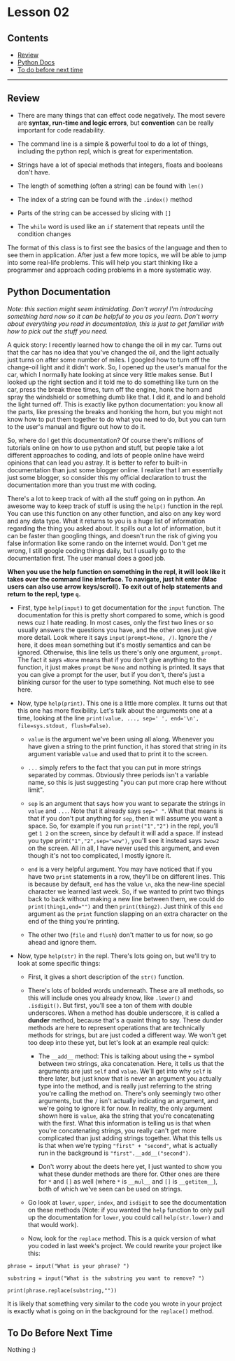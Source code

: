 
# Lesson 02

## Contents
- [Review](#review)
- [Python Docs](#python-documentation)
- [To do before next time](#to-do-before-next-time)

---

## Review


- There are many things that can effect code negatively. The most severe are **syntax, run-time and logic errors**, but **convention** can be really important for code readability.

- The command line is a simple & powerful tool to do a lot of things, including the python repl, which is great for experimentation.

- Strings have a lot of special methods that integers, floats and booleans don't have.

- The length of something (often a string) can be found with `len()`

- The index of a string can be found with the `.index()` method

- Parts of the string can be accessed by slicing with `[]`

- The `while` word is used like an `if` statement that repeats until the condition changes

The format of this class is to first see the basics of the language and then to see them in application. After just a few more topics, we will be able to jump into some real-life problems. This will help you start thinking like a programmer and approach coding problems in a more systematic way.

## Python Documentation
*Note: this section might seem intimidating. Don't worry! I'm introducing something hard now so it can be helpful to you as you learn. Don't worry about everything you read in documentation, this is just to get familiar with how to pick out the stuff you need.*

A quick story: I recently learned how to change the oil in my car. Turns out that the car has no idea that you've changed the oil, and the light actually just turns on after some number of miles. I googled how to turn off the change-oil light and it didn't work. So, I opened up the user's manual for the car, which I normally hate looking at since very little makes sense. But I looked up the right section and it told me to do something like turn on the car, press the break three times, turn off the engine, honk the horn and spray the windshield or something dumb like that. I did it, and lo and behold the light turned off. This is exactly like python documentation: you know all the parts, like pressing the breaks and honking the horn, but you might not know how to put them together to do what you need to do, but you can turn to the user's manual and figure out how to do it.

So, where do I get this documentation? Of course there's millions of tutorials online on how to use python and stuff, but people take a lot different approaches to coding, and lots of people online have weird opinions that can lead you astray. It is better to refer to built-in documentation than just some blogger online. I realize that I am essentially just some blogger, so consider this my official declaration to trust the documentation more than you trust me with coding.

There's a lot to keep track of with all the stuff going on in python. An awesome way to keep track of stuff is using the `help()` function in the repl. You can use this function on any other function, and also on any key word and any data type. What it returns to you is a huge list of information regarding the thing you asked about. It spills out a lot of information, but it can be faster than googling things, and doesn't run the risk of giving you false information like some rando on the internet would. Don't get me wrong, I still google coding things daily, but I usually go to the documentation first. The user manual does a good job.

**When you use the help function on something in the repl, it will look like it takes over the command line interface. To navigate, just hit enter (Mac users can also use arrow keys/scroll).  To exit out of help statements and return to the repl, type `q`.**

- First, type `help(input)` to get documentation for the `input` function. The documentation for this is pretty short compared to some, which is good news cuz I hate reading. In most cases, only the first two lines or so usually answers the questions you have, and the other ones just give more detail. Look where it says `input(prompt=None, /)`. Ignore the `/` here, it does mean something but it's mostly semantics and can be ignored. Otherwise, this line tells us there's only one argument, `prompt`. The fact it says `=None` means that if you don't give anything to the function, it just makes `prompt` be `None` and nothing is printed. It says that you can give a prompt for the user, but if you don't, there's just a blinking cursor for the user to type something. Not much else to see here.

- Now, type `help(print)`.  This one is a little more complex. It turns out that this one has more flexibility. Let's talk about the arguments one at a time, looking at the line `print(value, ..., sep=' ', end='\n', file=sys.stdout, flush=False)`.

    - `value` is the argument we've been using all along. Whenever you have given a string to the print function, it has stored that string in its argument variable `value` and used that to print it to the screen.

    - `...` simply refers to the fact that you can put in more strings separated by commas. Obviously three periods isn't a variable name, so this is just suggesting "you can put more crap here without limit".

    - `sep` is an argument that says how you want to separate the strings in `value` and `...`. Note that it already says `sep=" "`. What that means is that if you don't put anything for `sep`, then it will assume you want a space. So, for example if you run `print("1","2")` in the repl, you'll get `1 2` on the screen, since by default it will add a space. If instead you type print`("1","2",sep="wow")`, you'll see it instead says `1wow2` on the screen. All in all, I have never used this argument, and even though it's not too complicated, I mostly ignore it.

    - `end` is a very helpful argument. You may have noticed that if you have two `print` statements in a row, they'll be on different lines. This is because by default, `end` has the value `\n`, aka the new-line special character we learned last week. So, if we wanted to print two things back to back without making a new line between them, we could do `print(thing1,end="")` and then `print(thing2)`. Just think of this `end` argument as the `print` function slapping on an extra character on the end of the thing you're printing.

    - The other two (`file` and `flush`) don't matter to us for now, so go ahead and ignore them.

- Now, type `help(str)` in the repl. There's lots going on, but we'll try to look at some specific things:

    - First, it gives a short description of the `str()` function.

    - There's lots of bolded words underneath. These are all methods, so this will include ones you already know, like `.lower()` and `.isdigit()`. But first, you'll see a ton of them with double underscores. When a method has double underscore, it is called a **dunder** method, because that's a quaint thing to say. These dunder methods are here to represent operations that are technically methods for strings, but are just coded a different way. We won't get too deep into these yet, but let's look at an example real quick:

        - The `__add__` method: This is talking about using the `+` symbol between two strings, aka concatenation. Here, it tells us that the arguments are just `self` and `value`. We'll get into why `self` is there later, but just know that is never an argument you actually type into the method, and is really just referring to the string you're calling the method on. There's only seemingly two other arguments, but the `/` isn't actually indicating an argument, and we're going to ignore it for now. In reality, the only argument shown here is `value`, aka the string that you're concatenating with the first. What this information is telling us is that when you're concatenating strings, you really can't get more complicated than just adding strings together. What this tells us is that when we're typing `"first" + "second"`, what is actually run in the background is `"first".__add__("second")`. 

        - Don't worry about the deets here yet, I just wanted to show you what these dunder methods are there for. Other ones are there for `*` and `[]` as well (where `*` is `__mul__` and `[]` is `__getitem__`), both of which we've seen can be used on strings.

    - Go look at `lower`, `upper`, `index`, and `isdigit` to see the documentation on these methods (Note: if you wanted the `help` function to only pull up the documentation for `lower`, you could call `help(str.lower)` and that would work).

    - Now, look for the `replace` method. This is a quick version of what you coded in last week's project. We could rewrite your project like this:

```
phrase = input("What is your phrase? ")

substring = input("What is the substring you want to remove? ")

print(phrase.replace(substring,""))
```

It is likely that something very similar to the code you wrote in your project is exactly what is going on in the background for the `replace()` method.

## To Do Before Next Time

Nothing :)

